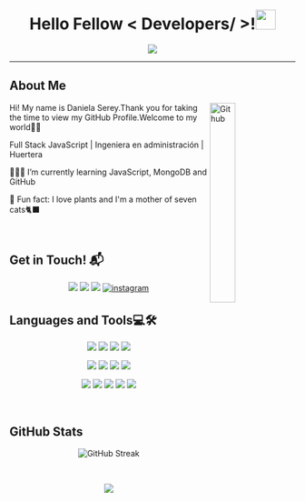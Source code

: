 <h1 align="center"> Hello Fellow < Developers/ >!<img src="https://media.giphy.com/media/hvRJCLFzcasrR4ia7z/giphy.gif" width="35"></h1>
  <p align="center">
  <a href="https://git.io/typing-svg"><img src="https://readme-typing-svg.demolab.com?font=georgia&duration=3500&pause=1000&center=true&color=8F8F8F&random=false&width=435&lines=Full+Stack+Developer;Ingeniera+en+administraci%C3%B3n;Always+learning+new+things" /></a>
<hr/>
<h2> About Me </h2>
<img width="30%" align="right" alt="Github" src= "https://media.giphy.com/media/v1.Y2lkPTc5MGI3NjExbWNrOHV1NnJldHF4YzljeTh3NDdkYTVjbzlvdTZyNjkzbzdqZGdrNiZlcD12MV9pbnRlcm5hbF9naWZfYnlfaWQmY3Q9cw/ZvdMvotcDUKTrBI2w5/giphy.gif"/> 
<div><p>Hi! My name is Daniela Serey.Thank you for taking the time to view my GitHub Profile.Welcome to my world👩‍💻</p>
<p> Full Stack JavaScript | Ingeniera en administración | Huertera</p>

👩🏼‍💻 I’m currently learning JavaScript, MongoDB and GitHub
  
🌱 Fun fact: I love plants and I'm a mother of seven cats🐈‍⬛

<br>
<h2>Get in Touch! 📬</h2>
<p align="center">
<a target="_blank" href="https://www.linkedin.com/in/dserey/"><img src="https://img.shields.io/badge/-LinkedIn-000000?style=for-the-badge&logo=Linkedin&logoColor=white"></img></a>
<a target="_blank" href="mailto:dsereycamus@gmail.com"
><img src="https://img.shields.io/badge/-Gmail-000000?style=for-the-badge&logo=gmail&logoColor=white"></img></a>
<a target="_blank" href="https://github.com/dsereycamus"
><img src="https://img.shields.io/badge/-GitHub-000000?style=for-the-badge&logo=Github&logoColor=white"></img></a>
  <a href="https://instagram.com/dnla_sry" target="_blank">
<img src=https://img.shields.io/badge/Instagram-000000?style=for-the-badge&logo=instagram&logoColor=white alt=instagram style="margin-bottom: 5px;" />
</a>
</p>

<h2>Languages and Tools💻🛠</h2>
<p align="center">
<a target="_blank" href="https://github.com/dsereycamus"><img src="https://img.shields.io/badge/-HTML-000000?style=for-the-badge&logo=HTML5&logoColor=E34F26"></img></a>
<a target="_blank" href="https://github.com/dsereycamus"><img src="https://img.shields.io/badge/-CSS-000000?style=for-the-badge&logo=CSS3&logoColor=1572B6"></img></a>
<a target="_blank" href="https://github.com/dsereycamus"><img src="https://img.shields.io/badge/-Bootstrap-000000?style=for-the-badge&logo=bootstrap&logoColor=7952B3"></img></a>
<a target="_blank" href="https://github.com/dsereycamus"><img src="https://img.shields.io/badge/-JavaScript-000000?style=for-the-badge&logo=JavaScript&logoColor=F7DF1E"></img></a>
</p>
<p align="center">
<a target="_blank" href="https://github.com/dsereycamus"><img src="https://img.shields.io/badge/-MongoDB-000000?style=for-the-badge&logo=MongoDB&logoColor=47A248"></img></a>
<a target="_blank" href="https://github.com/dsereycamus"><img src="https://img.shields.io/badge/-ExpressJS-000000?style=for-the-badge&logo=Express&logoColor=white"></img></a>
<a target="_blank" href="https://github.com/dsereycamus"><img src="https://img.shields.io/badge/-React-000000?style=for-the-badge&logo=React&logoColor=61DAFB"></img></a>
<a target="_blank" href="https://github.com/dsereycamus"><img src="https://img.shields.io/badge/-Node.js-000000?style=for-the-badge&logo=node.js&logoColor=339933"></img></a>
</p>
<p align="center">
<a target="_blank" href="https://github.com/dsereycamus"><img src="https://img.shields.io/badge/-Git-000000?style=for-the-badge&logo=Git&logoColor=F05032"></img></a>
<a target="_blank" href="https://github.com/dsereycamus"><img src="https://img.shields.io/badge/-Postman-000000?style=for-the-badge&logo=Postman&logoColor=FF6C37"></img></a>
<a target="_blank" href="https://github.com/dsereycamus"><img src="https://img.shields.io/badge/-Jira-000000?style=for-the-badge&logo=jira&logoColor=0052CC"></img></a>
<a target="_blank" href="https://github.com/dsereycamus"><img src="https://img.shields.io/badge/-Miro-000000?style=for-the-badge&logo=miro&logoColor=white"></img></a>
<a target="_blank" href="https://github.com/dsereycamus"><img src="https://img.shields.io/badge/Visual%20Studio%20Code-000000.svg?style=for-the-badge&logo=visual-studio-code&logoColor=007ACC""></img></a>
</p>
<br>

<h2>GitHub Stats</h2>
<p align="center"><img src="https://github-readme-streak-stats.herokuapp.com?user=dsereycamus&theme=transparent" alt="GitHub Streak" /></p>
&nbsp;<p align="center"><img src="https://github-readme-stats.vercel.app/api?username=dsereycamus&show_icons=true&theme=light&locale=en&rank_icon=github"/></p>

<!--   
<a href="mailto:dsereycamus@gmail.com"><img src="https://img.shields.io/badge/-dsereycamus@gmail.com-D14836?style=for-the-badge&logo=Gmail&logoColor=white"/></a>
**Github Stats:**
<p>
 <img src="https://github-readme-stats.vercel.app/api/top-langs/?username=dsereycamus&count_private=true&theme=ligth">
 <p align="center">
  <a href="https://github.com/DenverCoder1/readme-typing-svg"><img src="https://readme-typing-svg.herokuapp.com?font=Time+New+Roman&color=cyan&size=25&center=true&vCenter=true&width=600&height=100&lines=Welcome+to+my+Github+profile;Full+Stack+Developer;Love+to+learn+new+stuffs..<3"></a>
</p>
</p>-->
   

